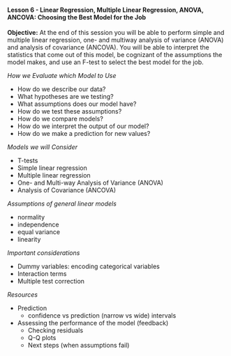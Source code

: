 #### Lesson 6 - Linear Regression, Multiple Linear Regression, ANOVA, ANCOVA: Choosing the Best Model for the Job

**Objective:** At the end of this session you will be able to perform simple and multiple linear regression, one- and multiway analysis of variance (ANOVA) and analysis of covariance (ANCOVA). You will be able to interpret the statistics that come out of this model, be cognizant of the assumptions the model makes, and use an F-test to select the best model for the job.

*How we Evaluate which Model to Use*

-   How do we describe our data?
-   What hypotheses are we testing?
-   What assumptions does our model have?
-   How do we test these assumptions?
-   How do we compare models?
-   How do we interpret the output of our model?
-   How do we make a prediction for new values?

*Models we will Consider*

-   T-tests
-   Simple linear regression
-   Multiple linear regression
-   One- and Multi-way Analysis of Variance (ANOVA)
-   Analysis of Covariance (ANCOVA)

*Assumptions of general linear models*

-   normality
-   independence
-   equal variance
-   linearity

*Important considerations*

-   Dummy variables: encoding categorical variables
-   Interaction terms
-   Multiple test correction

*Resources*

-   Prediction
    -   confidence vs prediction (narrow vs wide) intervals
-   Assessing the performance of the model (feedback)
    -   Checking residuals
    -   Q-Q plots
    -   Next steps (when assumptions fail)
